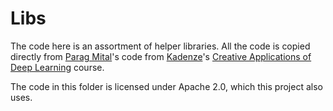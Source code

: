 # Libs

The code here is an assortment of helper libraries. All the code is copied directly from
[Parag Mital](https://github.com/pkmital)'s code from [Kadenze](https://www.kadenze.com)'s [Creative Applications of Deep Learning](https://github.com/pkmital/CADL) course.

The code in this folder is licensed under Apache 2.0, which this project also uses.

